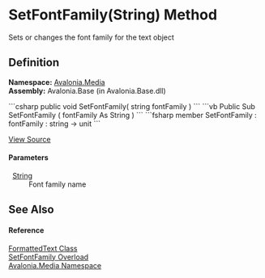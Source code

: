 # SetFontFamily(String) Method


Sets or changes the font family for the text object



## Definition
**Namespace:** <a href="N_Avalonia_Media">Avalonia.Media</a>  
**Assembly:** Avalonia.Base (in Avalonia.Base.dll)

<Tabs groupId="api-code-preview">
<TabItem value="csharp" label="C#">
```csharp
public void SetFontFamily(
	string fontFamily
)
```
</TabItem>
<TabItem value="vb" label="VB">
```vb
Public Sub SetFontFamily ( 
	fontFamily As String
)
```
</TabItem>
<TabItem value="fsharp" label="F#">
```fsharp
member SetFontFamily : 
        fontFamily : string -> unit 
```
</TabItem>
</Tabs>



<a href="https://github.com/AvaloniaUI/Avalonia/tree/master/src/Avalonia.Base/Media/FormattedText.cs#L264" title="View the source code">View Source</a>



#### Parameters
<dl><dt>  <a href="https://learn.microsoft.com/dotnet/api/system.string" target="_blank" rel="noopener noreferrer">String</a></dt><dd>Font family name</dd></dl>

## See Also


#### Reference
<a href="T_Avalonia_Media_FormattedText">FormattedText Class</a>  
<a href="Overload_Avalonia_Media_FormattedText_SetFontFamily">SetFontFamily Overload</a>  
<a href="N_Avalonia_Media">Avalonia.Media Namespace</a>  

